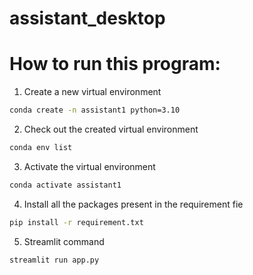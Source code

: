 # assistant_desktop

# How to run this program: 

1.  Create a new virtual environment
```bash
conda create -n assistant1 python=3.10
``` 

2. Check out the created virtual environment
```bash
conda env list
```

3. Activate the virtual environment
```bash
conda activate assistant1
```

4. Install all the packages present in the requirement fie
```bash
pip install -r requirement.txt
```

5. Streamlit command

```bash
streamlit run app.py
```



